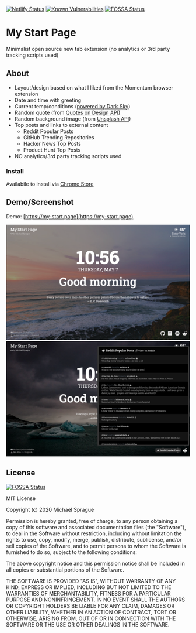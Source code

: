[![Netlify Status](https://api.netlify.com/api/v1/badges/f17a321d-5c04-496a-9350-64b5df3335e9/deploy-status)](https://app.netlify.com/sites/my-start-page/deploys)
[![Known Vulnerabilities](https://snyk.io/test/github/mikesprague/my-start-page/badge.svg?targetFile=package.json)](https://snyk.io/test/github/mikesprague/my-start-page?targetFile=package.json)
[![FOSSA Status](https://app.fossa.com/api/projects/git%2Bgithub.com%2Fmikesprague%2Fmy-start-page.svg?type=shield)](https://app.fossa.com/projects/git%2Bgithub.com%2Fmikesprague%2Fmy-start-page?ref=badge_shield)

# My Start Page

Minimalist open source new tab extension (no analytics or 3rd party tracking scripts used)

## About

- Layout/design based on what I liked from the Momentum browser extension
- Date and time with greeting
- Current temp/conditions ([powered by Dark Sky](https://darksky.net/poweredby/))
- Random quote (from [Quotes on Design API](https://quotesondesign.com/api/))
- Random background image (from [Unsplash API](https://unsplash.com/developers))
- Top posts and links to external content
  - Reddit Popular Posts
  - GitHub Trending Repositories
  - Hacker News Top Posts
  - Product Hunt Top Posts
- NO analytics/3rd party tracking scripts used

### Install

Availabile to install via <a href="https://chrome.google.com/webstore/detail/pjmobojmaaemcnoiccepkecplpddaaaa" target="_blank" rel="noopener">Chrome Store</a>

## Demo/Screenshot

Demo: [https://my-start.page](https://my-start.page)</a>

![My Start Page Screenshot One](./screenshot-1.png "My Start Page Screenshot One")
![My Start Page Screenshot Two](./screenshot-2.png "My Start Page Screenshot Two")

## License

[![FOSSA Status](https://app.fossa.com/api/projects/git%2Bgithub.com%2Fmikesprague%2Fmy-start-page.svg?type=large)](https://app.fossa.com/projects/git%2Bgithub.com%2Fmikesprague%2Fmy-start-page?ref=badge_large)

MIT License

Copyright (c) 2020 Michael Sprague

Permission is hereby granted, free of charge, to any person obtaining a copy
of this software and associated documentation files (the "Software"), to deal
in the Software without restriction, including without limitation the rights
to use, copy, modify, merge, publish, distribute, sublicense, and/or sell
copies of the Software, and to permit persons to whom the Software is
furnished to do so, subject to the following conditions:

The above copyright notice and this permission notice shall be included in all
copies or substantial portions of the Software.

THE SOFTWARE IS PROVIDED "AS IS", WITHOUT WARRANTY OF ANY KIND, EXPRESS OR
IMPLIED, INCLUDING BUT NOT LIMITED TO THE WARRANTIES OF MERCHANTABILITY,
FITNESS FOR A PARTICULAR PURPOSE AND NONINFRINGEMENT. IN NO EVENT SHALL THE
AUTHORS OR COPYRIGHT HOLDERS BE LIABLE FOR ANY CLAIM, DAMAGES OR OTHER
LIABILITY, WHETHER IN AN ACTION OF CONTRACT, TORT OR OTHERWISE, ARISING FROM,
OUT OF OR IN CONNECTION WITH THE SOFTWARE OR THE USE OR OTHER DEALINGS IN THE
SOFTWARE.
